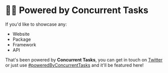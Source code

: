 # 💪🏼 Powered by Concurrent Tasks

If you'd like to showcase any:

* Website
* Package
* Framework
* API

That's been powered by **Concurrent Tasks**, you can get in touch on [Twitter](https://twitter.com/tueieo) or just use [\#poweredByConcurrentTasks](https://twitter.com/search?f=tweets&q=%23poweredByConcurrentTasks&src=typd) and it'll be featured here!

